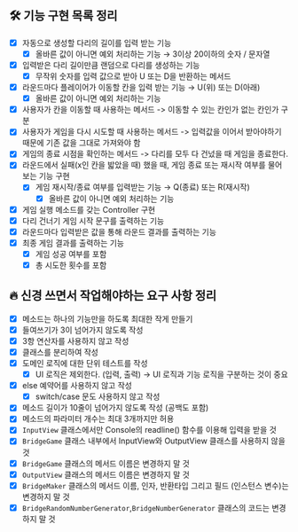 ## 🛠 기능 구현 목록 정리

- [x]  자동으로 생성할 다리의 길이를 입력 받는 기능
    - [x]  올바른 값이 아니면 예외 처리하는 기능 → 3이상 20이하의 숫자 / 문자열
- [x]  입력받은 다리 길이만큼 랜덤으로 다리를 생성하는 기능
    - [x]  무작위 숫자를 입력 값으로 받아 U 또는 D을 반환하는 메서드
- [x]  라운드마다 플레이어가 이동할 칸을 입력 받는 기능 → U(위) 또는 D(아래)
    - [x]  올바른 값이 아니면 예외 처리하는 기능
- [x]  사용자가 칸을 이동할 때 사용하는 메서드 -> 이동할 수 있는 칸인가 없는 칸인가 구분
- [x]  사용자가 게임을 다시 시도할 때 사용하는 메서드 -> 입력값을 이어서 받아야하기 때문에 기존 값을 그대로 가져와야 함
- [x]  게임의 종료 시점을 확인하는 메서드 -> 다리를 모두 다 건넜을 때 게임을 종료한다.
- [x]  라운드에서 실패(x인 칸을 밟았을 때) 했을 때, 게임 종료 또는 재시작 여부를 물어보는 기능 구현
    - [x]  게임 재시작/종료 여부를 입력받는 기능 → Q(종료) 또는 R(재시작)
        - [x]  올바른 값이 아니면 예외 처리하는 기능
- [x]  게임 실행 메소드를 갖는 Controller 구현
- [x]  다리 건너기 게임 시작 문구를 출력하는 기능
- [x]  라운드마다 입력받은 값을 통해 라운드 결과를 출력하는 기능
- [x]  최종 게임 결과를 출력하는 기능
    - [x]  게임 성공 여부를 포함
    - [x]  총 시도한 횟수를 포함

## 🔥 신경 쓰면서 작업해야하는 요구 사항 정리

- [x]  메소드는 하나의 기능만을 하도록 최대한 작게 만들기
- [x]  들여쓰기가 3이 넘어가지 않도록 작성
- [x]  3항 연산자를 사용하지 않고 작성
- [x]  클래스를 분리하여 작성
- [x]  도메인 로직에 대한 단위 테스트를 작성
    - [x]  UI 로직은 제외한다. (입력, 출력) → UI 로직과 기능 로직을 구분하는 것이 중요
- [x]  else 예약어를 사용하지 않고 작성
    - [x]  switch/case 문도 사용하지 않고 작성
- [x]  메소드 길이가 10줄이 넘어가지 않도록 작성 (공백도 포함)
- [x]  메소드의 파라미터 개수는 최대 3개까지만 허용
- [x]  `InputView` 클래스에서만 Console의 readline() 함수를 이용해 입력을 받을 것
- [x]  `BridgeGame` 클래스 내부에서 InputView와 OutputView 클래스를 사용하지 않을 것
- [x]  `BridgeGame` 클래스의 메서드 이름은 변경하지 말 것
- [x]  `OutputView` 클래스의 메서드 이름은 변경하지 말 것
- [x]  `BridgeMaker` 클래스의 메서드 이름, 인자, 반환타입 그리고 필드 (인스턴스 변수)는 변경하지 말 것
- [x]  `BridgeRandomNumberGenerator`,`BridgeNumberGenerator` 클래스의 코드는 변경하지 말 것